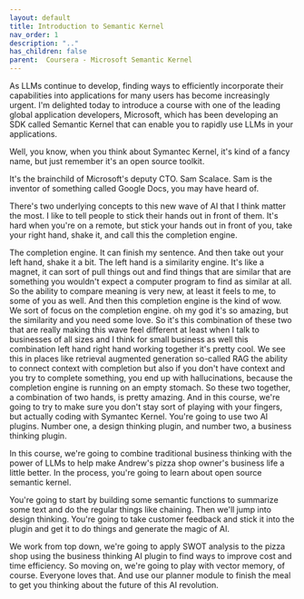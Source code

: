 ```yaml
---
layout: default
title: Introduction to Semantic Kernel
nav_order: 1
description: ".."
has_children: false
parent:  Coursera - Microsoft Semantic Kernel
---
```

As LLMs continue to develop, finding ways to efficiently 
incorporate their capabilities into applications for many users 
has become increasingly urgent. 
I'm delighted today to introduce a course with one of the leading global 
application developers, Microsoft, which has been developing an SDK called Semantic Kernel that can enable you to rapidly use 
LLMs in your applications. 


Well, you know, when you think about Symantec Kernel, 
it's kind of a fancy name, but just remember it's an open source toolkit. 

It's the brainchild of Microsoft's deputy CTO. Sam Scalace. Sam is the inventor of something called Google Docs, you may have heard of. 

There's two underlying concepts to this new wave of AI that I think matter the most. I like to tell people to stick their hands out in front of them. 
It's hard when you're on a remote, but stick your hands out in front of you, take your right hand, shake it, and call this the completion engine. 

The completion engine. It can finish my sentence. And then take out your left hand, shake it a bit.  The left hand is a similarity engine. It's like a magnet, it can sort of pull things out and find things that are similar that are something you wouldn't expect a computer program to find as similar at all. 
So the ability to compare meaning is very new, at least it feels to me, to some of you as well. And then this completion engine is the kind of wow. 
We sort of focus on the completion engine. oh my god it's so amazing, but the similarity and you 
need some love. 
So it's this combination of these two that are really making this wave feel different at least when I talk to businesses 
of all sizes and I think for small business as well this combination left hand right hand working together it's 
pretty cool. 
We see this in places like retrieval augmented generation so-called 
RAG the ability to connect context with completion but also if you don't have context and you try to complete something, you end up with hallucinations, because the completion engine is running on an empty stomach. 
So these two together, a combination of two hands, 
is pretty amazing. And in this course, we're going to try to make sure you don't stay sort of playing with your fingers, but actually 
coding with Symantec Kernel. 
You're going to use two AI plugins. Number one, a design thinking plugin, and number two, a business thinking plugin. 

In this course, we're going to combine traditional business thinking with the power of LLMs to help make Andrew's pizza shop owner's business life 
a little better. 
In the process, you're going to learn about open source semantic kernel. 

You're going to start by building some semantic functions to summarize some text and do the regular things like chaining. 
Then we'll jump into design thinking. You're going to take customer feedback and stick it into the plugin and get it to do things and generate the magic of AI. 

We work from top down, we're going to apply SWOT analysis to the pizza 
shop using the business thinking AI plugin to find ways to improve cost and time efficiency. 
So moving on, we're going to play with vector memory, of 
course. Everyone loves that. 
And use our planner module to finish the meal to get you thinking about the future of this AI revolution. 